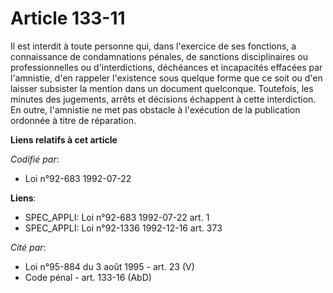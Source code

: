# Article 133-11

Il est interdit à toute personne qui, dans l'exercice de ses fonctions, a connaissance de condamnations pénales, de sanctions
disciplinaires ou professionnelles ou d'interdictions, déchéances et incapacités effacées par l'amnistie, d'en rappeler
l'existence sous quelque forme que ce soit ou d'en laisser subsister la mention dans un document quelconque. Toutefois, les
minutes des jugements, arrêts et décisions échappent à cette interdiction. En outre, l'amnistie ne met pas obstacle à
l'exécution de la publication ordonnée à titre de réparation.

**Liens relatifs à cet article**

_Codifié par_:

  - Loi n°92-683 1992-07-22

**Liens**:

  - SPEC_APPLI: Loi n°92-683 1992-07-22 art. 1
  - SPEC_APPLI: Loi n°92-1336 1992-12-16 art. 373

_Cité par_:

  - Loi n°95-884 du 3 août 1995 - art. 23 (V)
  - Code pénal - art. 133-16 (AbD)
